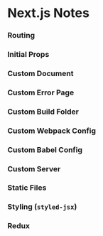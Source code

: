 # Next.js Notes

### Routing

### Initial Props

### Custom Document

### Custom Error Page

### Custom Build Folder

### Custom Webpack Config

### Custom Babel Config

### Custom Server

### Static Files

### Styling (`styled-jsx`)

### Redux
